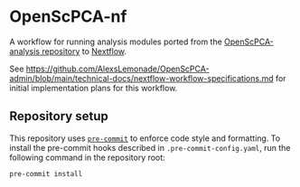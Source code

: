 # OpenScPCA-nf

A workflow for running analysis modules ported from the [OpenScPCA-analysis repository](https://github.com/AlexsLemonade/OpenScPCA-analysis) to [Nextflow](https://www.nextflow.io).

See https://github.com/AlexsLemonade/OpenScPCA-admin/blob/main/technical-docs/nextflow-workflow-specifications.md for initial implementation plans for this workflow.

## Repository setup

This repository uses [`pre-commit`](https://pre-commit.com) to enforce code style and formatting.
To install the pre-commit hooks described in `.pre-commit-config.yaml`, run the following command in the repository root:

```bash
pre-commit install
```

